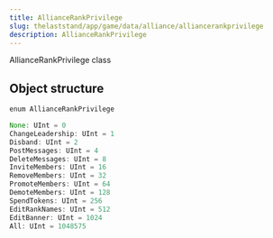```yaml
---
title: AllianceRankPrivilege
slug: thelaststand/app/game/data/alliance/alliancerankprivilege
description: AllianceRankPrivilege
---
```


AllianceRankPrivilege class

## Object structure

```scala
enum AllianceRankPrivilege

None: UInt = 0
ChangeLeadership: UInt = 1
Disband: UInt = 2
PostMessages: UInt = 4
DeleteMessages: UInt = 8
InviteMembers: UInt = 16
RemoveMembers: UInt = 32
PromoteMembers: UInt = 64
DemoteMembers: UInt = 128
SpendTokens: UInt = 256
EditRankNames: UInt = 512
EditBanner: UInt = 1024
All: UInt = 1048575

```
